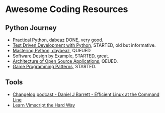 # Awesome Coding Resources

## Python Journey

- [Practical Python, dabeaz](https://github.com/dabeaz-course/practical-python) DONE, very good.
- [Test Driven Development with Python](https://www.obeythetestinggoat.com/), STARTED, old but informative.
- [Mastering Python, daybeaz](https://github.com/dabeaz-course/python-mastery), QUEUED
- [Software Design by Example](https://third-bit.com/sdxpy/), STARTED, great.
- [Architecture of Open Source Applications](https://aosabook.org/en/), QEUED.
- [Game Programming Patterns](https://gameprogrammingpatterns.com/), STARTED. 

## Tools

- [Changelog podcast - Daniel J Barrett - Efficient Linux at the Command Line](https://changelog.com/podcast/547)
- [Learn Vimscript the Hard Way](https://learnvimscriptthehardway.stevelosh.com/)
